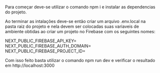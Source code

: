 Para começar deve-se utilizar o comando npm i e instalar as dependencias do projeto.

Ao terminar as intalações deve-se então criar um arquivo .env.local na pasta raiz do projeto e nela devem ser colocadas suas variaveis de ambiente obtidas ao criar um projeto no Firebase com os seguintes nomes:

NEXT_PUBLIC_FIREBASE_API_KEY=
NEXT_PUBLIC_FIREBASE_AUTH_DOMAIN=
NEXT_PUBLIC_FIREBASE_PROJECT_ID=

Com isso feito basta utilizar o comando npm run dev e verificar o resultado em http://localhost:3000
